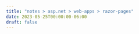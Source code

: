 ```yaml
---
title: "notes > asp.net > web-apps > razor-pages"
date: 2023-05-25T00:00:00-06:00
draft: false
---
```


